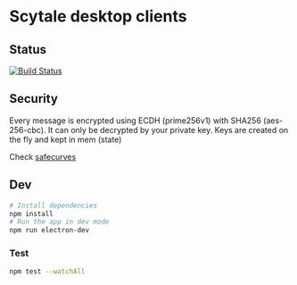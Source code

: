 # Scytale desktop clients

## Status

[![Build Status](https://travis-ci.org/cpapazaf/scytale-desktop-app.svg?branch=master)](https://travis-ci.org/cpapazaf/scytale-desktop-app)

## Security

Every message is encrypted using ECDH (prime256v1) with SHA256 (aes-256-cbc). It can only be decrypted by your private key. Keys are created on the fly and kept in mem (state)

Check [safecurves](http://safecurves.cr.yp.to/)

## Dev

```bash
# Install dependencies
npm install
# Run the app in dev mode
npm run electron-dev
```

### Test

```bash
npm test --watchAll
```
